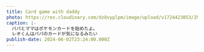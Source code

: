 ```yaml
---
title: Card game with daddy
photo: https://res.cloudinary.com/dz8vyplpm/image/upload/v1724423053/IMG_9956_jwb4dd.jpg
caption: |-
  パパとママはポケモンカードを始めたよ。
  レオくんはパパのカードが気になるみたい
publish-date: 2024-06-02T23:24:00.000Z
---
```


